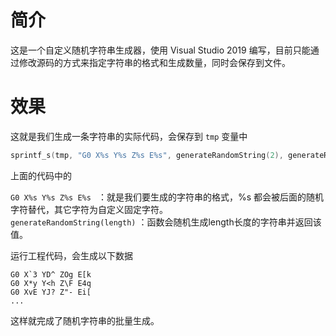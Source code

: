 # 简介
这是一个自定义随机字符串生成器，使用 Visual Studio 2019 编写，目前只能通过修改源码的方式来指定字符串的格式和生成数量，同时会保存到文件。

# 效果

这就是我们生成一条字符串的实际代码，会保存到 `tmp` 变量中

```c
sprintf_s(tmp, "G0 X%s Y%s Z%s E%s", generateRandomString(2), generateRandomString(2), generateRandomString(2), generateRandomString(2));
```

上面的代码中的

`G0 X%s Y%s Z%s E%s ` ：就是我们要生成的字符串的格式，%s 都会被后面的随机字符替代，其它字符为自定义固定字符。  
`generateRandomString(length)` ：函数会随机生成length长度的字符串并返回该值。

运行工程代码，会生成以下数据

```
G0 X`3 YD^ ZOg E[k
G0 X*y Y<h Z\F E4q
G0 XvE YJ? Z"- Ei[
...
```
这样就完成了随机字符串的批量生成。
